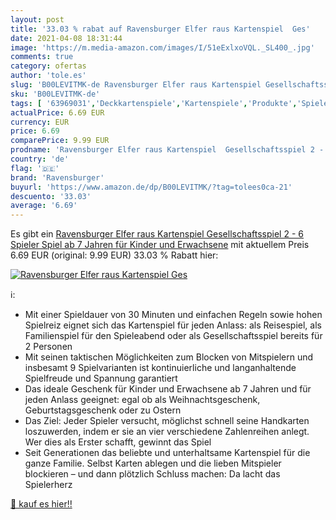 ```yaml
---
layout: post
title: '33.03 % rabat auf Ravensburger Elfer raus Kartenspiel  Ges'
date: 2021-04-08 18:31:44
image: 'https://m.media-amazon.com/images/I/51eExlxoVQL._SL400_.jpg'
comments: true
category: ofertas
author: 'tole.es'
slug: 'B00LEVITMK-de Ravensburger Elfer raus Kartenspiel Gesellschaftsspiel 2 -...'
sku: 'B00LEVITMK-de'
tags: [ '63969031','Deckkartenspiele','Kartenspiele','Produkte','Spiele','Spielzeug','ravensburger', ]
actualPrice: 6.69 EUR
currency: EUR
price: 6.69
comparePrice: 9.99 EUR
prodname: 'Ravensburger Elfer raus Kartenspiel  Gesellschaftsspiel 2 - 6 Spieler  Spiel ab 7 Jahren für Kinder und Erwachsene'
country: 'de'
flag: '🇩🇪'
brand: 'Ravensburger'
buyurl: 'https://www.amazon.de/dp/B00LEVITMK/?tag=tolees0ca-21'
descuento: '33.03'
average: '6.69'
---
```


Es gibt ein [Ravensburger Elfer raus Kartenspiel  Gesellschaftsspiel 2 - 6 Spieler  Spiel ab 7 Jahren für Kinder und Erwachsene](https://www.amazon.de/dp/B00LEVITMK/?tag=tolees0ca-21) mit aktuellem Preis 6.69 EUR (original: 9.99 EUR) 33.03 % Rabatt hier:

[![Ravensburger Elfer raus Kartenspiel  Ges](https://m.media-amazon.com/images/I/51eExlxoVQL._SL400_.jpg)](https://www.amazon.de/dp/B00LEVITMK/?tag=tolees0ca-21)

ℹ️:

- Mit einer Spieldauer von 30 Minuten und einfachen Regeln sowie hohen Spielreiz eignet sich das Kartenspiel für jeden Anlass: als Reisespiel, als Familienspiel für den Spieleabend oder als Gesellschaftsspiel bereits für 2 Personen
- Mit seinen taktischen Möglichkeiten zum Blocken von Mitspielern und insbesamt 9 Spielvarianten ist kontinuierliche und langanhaltende Spielfreude und Spannung garantiert
- Das ideale Geschenk für Kinder und Erwachsene ab 7 Jahren und für jeden Anlass geeignet: egal ob als Weihnachtsgeschenk, Geburtstagsgeschenk oder zu Ostern
- Das Ziel: Jeder Spieler versucht, möglichst schnell seine Handkarten loszuwerden, indem er sie an vier verschiedene Zahlenreihen anlegt. Wer dies als Erster schafft, gewinnt das Spiel
- Seit Generationen das beliebte und unterhaltsame Kartenspiel für die ganze Familie. Selbst Karten ablegen und die lieben Mitspieler blockieren – und dann plötzlich Schluss machen: Da lacht das Spielerherz

[🛒 kauf es hier!!](https://www.amazon.de/dp/B00LEVITMK/?tag=tolees0ca-21)
